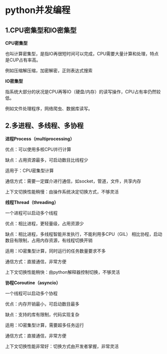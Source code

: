 # python并发编程

## 1.CPU密集型和IO密集型

**CPU密集型**

也叫计算密集型，是指IO再很短时间可以完成，CPU需要大量计算和处理，特点是CUP占有率高。

例如压缩解压缩，加密解密，正则表达式搜索

**IO密集型**

指系统大部分的状况是CPU再等IO（硬盘/内存）的读写操作，CPU占有率仍然较低。

例如文件处理程序，网络爬虫、数据库读写。



## 2.多进程、多线程、多协程

**进程Process（multiprocessing）**

优点：可以使用多核CPU并行计算

缺点：占用资源最多，可启动数目比线程少

适用于：CPU密集型计算

通信方式：需要一定媒介进行通信，如socket，管道，文件，共享内存

上下文切换性能稍慢：由操作系统决定切换方式，不够灵活

**线程Thread（threading）**

一个进程可以启动多个线程

优点：相比进程，更轻量级，占用资源少

缺点：相比进程，多线程智能并发执行，不能利用多CPU（GIL）
			相比协程，启动数目有限制，占用内存资源，有线程切换开销

适用：IO密集型计算，同时运行的任务数量要求不多

通信方式：直接通信，非常方便

上下文切换性能稍快：由python解释器控制切换，不够灵活

**协程Coroutine（asyncio）**

一个线程可以启动多个协程

优点：内存开销最小，可启动数目最多

缺点：支持的库有限制，代码实现复杂

适用：IO密集型计算，需要超多任务运行

通信方式：直接通信，非常方便

上下文切换性能非常好：切换方式由开发者掌握，非常灵活

